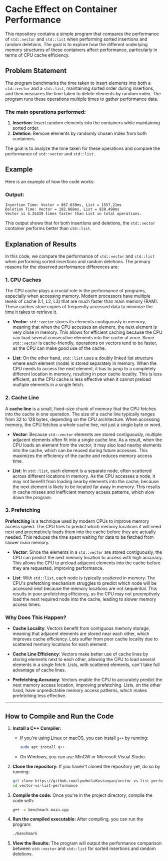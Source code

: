 # Cache Effect on Container Performance

This repository contains a simple program that compares the performance of `std::vector` and `std::list` when performing sorted insertions and random deletions. The goal is to explore how the different underlying memory structures of these containers affect performance, particularly in terms of CPU cache efficiency.

## Problem Statement

The program benchmarks the time taken to insert elements into both a `std::vector` and a `std::list`, maintaining sorted order during insertions, and then measures the time taken to delete elements by random index. The program runs these operations multiple times to gather performance data.

### The main operations performed:
1. **Insertion**: Insert random elements into the containers while maintaining sorted order.
2. **Deletion**: Remove elements by randomly chosen index from both containers.

The goal is to analyze the time taken for these operations and compare the performance of `std::vector` and `std::list`.

## Example

Here is an example of how the code works:

### Output:
```
Insertion Time: Vector = 867.639ms, List = 1557.21ms
Deletion Time: Vector = 192.868ms, List = 820.498ms
Vector is 4.25419 times faster than List in total operations.
```

This output shows that for both insertions and deletions, the `std::vector` container performs better than `std::list`.

## Explanation of Results

In this code, we compare the performance of `std::vector` and `std::list` when performing sorted insertions and random deletions. The primary reasons for the observed performance differences are:

### 1. CPU Caches

The CPU cache plays a crucial role in the performance of programs, especially when accessing memory. Modern processors have multiple levels of cache (L1, L2, L3) that are much faster than main memory (RAM). These caches store copies of frequently accessed data to minimize the time it takes to retrieve it. 

- **Vector**: `std::vector` stores its elements contiguously in memory, meaning that when the CPU accesses an element, the next element is very close in memory. This allows for efficient caching because the CPU can load several consecutive elements into the cache at once. Since `std::vector` is cache-friendly, operations on vectors tend to be faster, as the CPU can make good use of the cache.

- **List**: On the other hand, `std::list` uses a doubly linked list structure where each element (node) is stored separately in memory. When the CPU needs to access the next element, it has to jump to a completely different location in memory, resulting in poor cache locality. This is less efficient, as the CPU cache is less effective when it cannot preload multiple elements in a single fetch.

### 2. Cache Line

A **cache line** is a small, fixed-size chunk of memory that the CPU fetches into the cache in one operation. The size of a cache line typically ranges from 32 to 128 bytes, depending on the CPU architecture. When accessing memory, the CPU fetches a whole cache line, not just a single byte or word. 

- **Vector**: Because `std::vector` elements are stored contiguously, multiple adjacent elements often fit into a single cache line. As a result, when the CPU loads an element from the vector, it may also load nearby elements into the cache, which can be reused during future accesses. This maximizes the efficiency of the cache and reduces memory access time.

- **List**: In `std::list`, each element is a separate node, often scattered across different locations in memory. As the CPU accesses a node, it may not benefit from loading nearby elements into the cache, because the next element is likely to be located far away in memory. This results in cache misses and inefficient memory access patterns, which slow down the program.

### 3. Prefetching

**Prefetching** is a technique used by modern CPUs to improve memory access speed. The CPU tries to predict which memory locations it will need next and preemptively loads them into the cache before they are actually needed. This reduces the time spent waiting for data to be fetched from slower main memory.

- **Vector**: Since the elements in a `std::vector` are stored contiguously, the CPU can predict the next memory location to access with high accuracy. This allows the CPU to preload adjacent elements into the cache before they are requested, improving performance. 

- **List**: With `std::list`, each node is typically scattered in memory. The CPU's prefetching mechanism struggles to predict which node will be accessed next because the memory locations are not sequential. This results in poor prefetching efficiency, as the CPU may not preemptively load the next required node into the cache, leading to slower memory access times.

### Why Does This Happen?

- **Cache Locality**: Vectors benefit from contiguous memory storage, meaning that adjacent elements are stored near each other, which improves cache efficiency. Lists suffer from poor cache locality due to scattered memory locations for each element.
  
- **Cache Line Efficiency**: Vectors make better use of cache lines by storing elements next to each other, allowing the CPU to load several elements in a single fetch. Lists, with scattered elements, can't take full advantage of cache lines.
  
- **Prefetching Accuracy**: Vectors enable the CPU to accurately predict the next memory access location, improving prefetching. Lists, on the other hand, have unpredictable memory access patterns, which makes prefetching less effective.

---

## How to Compile and Run the Code

1. **Install a C++ Compiler:**
   - If you're using Linux or macOS, you can install `g++` by running:
     ```bash
     sudo apt install g++
     ```
   - On Windows, you can use MinGW or Microsoft Visual Studio.

2. **Clone the repository:**
   If you haven't cloned the repository yet, do so by running:
   ```bash
   git clone https://github.com/LyudmilaKostanyan/vector-vs-list-performance.git
   cd vector-vs-list-performance
   ```

3. **Compile the code:**
   Once you're in the project directory, compile the code with:
   ```bash
   g++ -o benchmark main.cpp
   ```

4. **Run the compiled executable:**
   After compiling, you can run the program:
   ```bash
   ./benchmark
   ```

5. **View the Results:**
   The program will output the performance comparison between `std::vector` and `std::list` for sorted insertions and random deletions.
